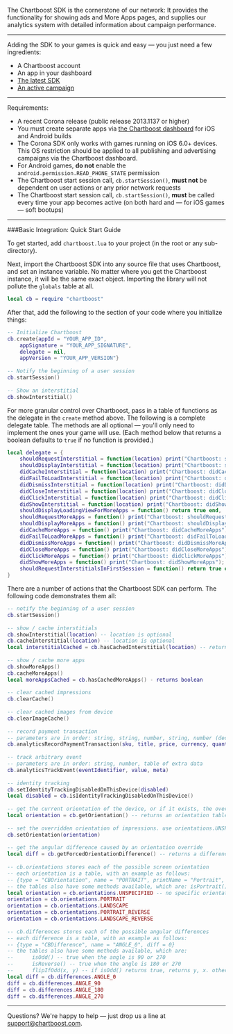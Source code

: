 The Chartboost SDK is the cornerstone of our network: It provides the functionality for showing ads and More Apps pages, and supplies our analytics system with detailed information about campaign performance. 

---
Adding the SDK to your games is quick and easy &mdash; you just need a few ingredients:
- A Chartboost account
- An app in your dashboard
- [The latest SDK](/downloads/corona)
- [An active campaign](/documentation/publishing)

---
Requirements:
- A recent Corona release (public release 2013.1137 or higher)
- You must create separate apps via [the Chartboost dashboard](https://dashboard.chartboost.com/app/edit) for iOS and Android builds
- The Corona SDK only works with games running on iOS 6.0+ devices. This OS restriction should be applied to all publishing and advertising campaigns via the Chartboost dashboard.
- For Android games, **do not** enable the `android.permission.READ_PHONE_STATE` permission
- The Chartboost start session call, `cb.startSession()`, **must not** be dependent on user actions or any prior network requests
- The Chartboost start session call, `cb.startSession()`, **must** be called every time your app becomes active (on both hard and &mdash; for iOS games &mdash; soft bootups)

---
###Basic Integration: Quick Start Guide

To get started, add `chartboost.lua` to your project (in the root or any sub-directory).

Next, import the Chartboost SDK into any source file that uses Chartboost, and set an instance variable. No matter where you get the Chartboost instance, it will be the same exact object. Importing the library will not pollute the `globals` table at all.

```lua
local cb = require "chartboost"
```

After that, add the following to the section of your code where you initialize things:

```lua 
-- Initialize Chartboost
cb.create{appId = "YOUR_APP_ID",
    appSignature = "YOUR_APP_SIGNATURE",
    delegate = nil,
    appVersion = "YOUR_APP_VERSION"}
	
-- Notify the beginning of a user session
cb.startSession()
	
-- Show an interstitial
cb.showInterstitial() 
```

For more granular control over Chartboost, pass in a table of functions as the delegate in the `create` method above. The following is a complete delegate table. The methods are all optional &mdash; you'll only need to implement the ones your game will use. (Each method below that returns a boolean defaults to `true` if no function is provided.)

```lua
local delegate = {
    shouldRequestInterstitial = function(location) print("Chartboost: shouldRequestInterstitial " .. location .. "?"); return true end,
    shouldDisplayInterstitial = function(location) print("Chartboost: shouldDisplayInterstitial " .. location .. "?"); return true end,
    didCacheInterstitial = function(location) print("Chartboost: didCacheInterstitial " .. location); return end,
    didFailToLoadInterstitial = function(location) print("Chartboost: didFailToLoadInterstitial " .. location); return end,
    didDismissInterstitial = function(location) print("Chartboost: didDismissInterstitial " .. location); return end,
	didCloseInterstitial = function(location) print("Chartboost: didCloseInterstitial " .. location); return end,
    didClickInterstitial = function(location) print("Chartboost: didClickInterstitial " .. location); return end,
    didShowInterstitial = function(location) print("Chartboost: didShowInterstitial " .. location); return end,
    shouldDisplayLoadingViewForMoreApps = function() return true end,
    shouldRequestMoreApps = function() print("Chartboost: shouldRequestMoreApps"); return true end,
    shouldDisplayMoreApps = function() print("Chartboost: shouldDisplayMoreApps"); return true end,
    didCacheMoreApps = function() print("Chartboost: didCacheMoreApps"); return end,
    didFailToLoadMoreApps = function() print("Chartboost: didFailToLoadMoreApps"); return end,
    didDismissMoreApps = function() print("Chartboost: didDismissMoreApps"); return end,
    didCloseMoreApps = function() print("Chartboost: didCloseMoreApps"); return end,
    didClickMoreApps = function() print("Chartboost: didClickMoreApps"); return end,
	didShowMoreApps = function() print("Chartboost: didShowMoreApps"); return end,
    shouldRequestInterstitialsInFirstSession = function() return true end
}
```

There are a number of actions that the Chartboost SDK can perform.  The following code demonstrates them all:

```lua
-- notify the beginning of a user session
cb.startSession()
	
-- show / cache interstitials
cb.showInterstitial(location) -- location is optional
cb.cacheInterstitial(location) -- location is optional
local interstitialCached = cb.hasCachedInterstitial(location) -- returns boolean, location is optional
	
-- show / cache more apps
cb.showMoreApps()
cb.cacheMoreApps()
local moreAppsCached = cb.hasCachedMoreApps() - returns boolean
	
-- clear cached impressions
cb.clearCache()
	
-- clear cached images from device
cb.clearImageCache()
	
-- record payment transaction
-- parameters are in order: string, string, number, string, number (decimal will be truncated), table of extra data
cb.analyticsRecordPaymentTransaction(sku, title, price, currency, quantity, meta)
	
-- track arbitrary event
-- parameters are in order: string, number, table of extra data
cb.analyticsTrackEvent(eventIdentifier, value, meta)
	
-- identity tracking
cb.setIdentityTrackingDisabledOnThisDevice(disabled)
local disabled = cb.isIdentityTrackingDisabledOnThisDevice()
	
-- get the current orientation of the device, or if it exists, the overridden orientation of impressions
local orientation = cb.getOrientation() -- returns an orientation table, see below
	
-- set the overridden orientation of impressions. use orientations.UNSPECIFIED or nil to remove any override.
cb.setOrientation(orientation)
	
-- get the angular difference caused by an orientation override
local diff = cb.getForcedOrientationDifference() -- returns a difference table, see below
	
-- cb.orientations stores each of the possible screen orientation
-- each orientation is a table, with an example as follows:
-- {type = "CBOrientation", name = "PORTRAIT", printName = "Portrait", angle = 0}
-- the tables also have some methods available, which are: isPortrait(), isLandscape(), rotate90(), rotate180(), rotate270()
local orientation = cb.orientations.UNSPECIFIED -- no specific orientation
orientation = cb.orientations.PORTRAIT
orientation = cb.orientations.LANDSCAPE
orientation = cb.orientations.PORTRAIT_REVERSE
orientation = cb.orientations.LANDSCAPE_REVERSE
	
-- cb.differences stores each of the possible angular differences
-- each difference is a table, with an example as follows:
-- {type = "CBDifference", name = "ANGLE_0", diff = 0}
-- the tables also have some methods available, which are:
--		isOdd() -- true when the angle is 90 or 270
--		isReverse() -- true when the angle is 180 or 270
--		flipIfOdd(x, y) -- if isOdd() returns true, returns y, x. otherwise, returns x, y.
local diff = cb.differences.ANGLE_0
diff = cb.differences.ANGLE_90
diff = cb.differences.ANGLE_180
diff = cb.differences.ANGLE_270
```

---
Questions? We're happy to help &mdash; just drop us a line at <support@chartboost.com>.
